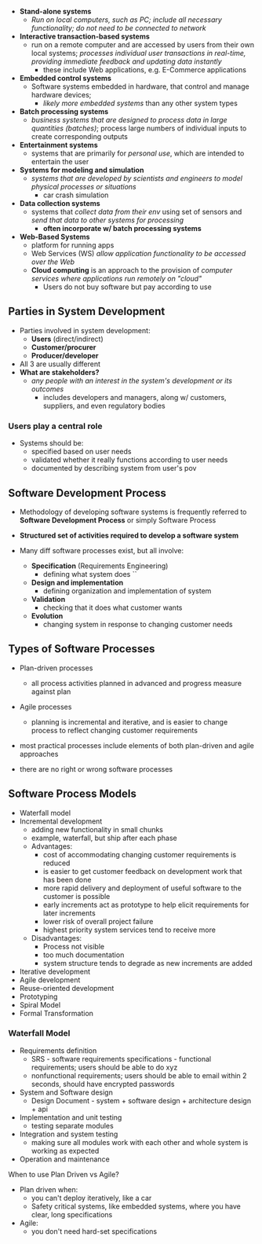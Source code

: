 - **Stand-alone systems**
	- *Run on local computers, such as PC; include all necessary functionality; do not need to be connected to network*
- **Interactive transaction-based systems**
	- run on a remote computer and are accessed by users from their own local systems; *processes individual user transactions in real-time, providing immediate feedback and updating data instantly*
		- these include Web applications, e.g. E-Commerce applications
- **Embedded control systems**
	- Software systems embedded in hardware, that control and manage hardware devices; 
		- *likely more embedded systems* than any other system types
- **Batch processing systems**
	- *business systems that are designed to process data in large quantities (batches)*; process large numbers of individual inputs to create corresponding outputs
- **Entertainment systems**
	- systems that are primarily for *personal use*, which are intended to entertain the user
- **Systems for modeling and simulation**
	- *systems that are developed by scientists and engineers to model physical processes or situations*
		- car crash simulation
- **Data collection systems**
	- systems that *collect data from their env* using set of sensors and *send that data to other systems for processing*
		- **often incorporate w/ batch processing systems**
- **Web-Based Systems**
	- platform for running apps
	- Web Services (WS) *allow application functionality to be accessed over the Web*
	- **Cloud computing** is an approach to the provision of *computer services where applications run remotely on "cloud"*
		- Users do not buy software but pay according to use

## Parties in System Development
- Parties involved in system development:
	- **Users** (direct/indirect)
	- **Customer/procurer**
	- **Producer/developer**
- All 3 are usually different
- **What are stakeholders?**
	- *any people with an interest in the system's development or its outcomes*
		- includes developers and managers, along w/ customers, suppliers, and even regulatory bodies

### Users play a central role
- Systems should be:
	- specified based on user needs
	- validated whether it really functions according to user needs
	- documented by describing system from user's pov

## Software Development Process
- Methodology of developing software systems is frequently referred to **Software Development Process** or simply Software Process
- **Structured set of activities required to develop a software system**

- Many diff software processes exist, but all involve:
	- **Specification** (Requirements Engineering) 
		- defining what system does ``
	- **Design and implementation**
		- defining organization and implementation of system
	- **Validation**
		- checking that it does what customer wants
	- **Evolution**
		- changing system in response to changing customer needs

## Types of Software Processes
- Plan-driven processes
	- all process activities planned in advanced and progress measure against plan
- Agile processes
	- planning is incremental and iterative, and is easier to change process to reflect changing customer requirements

- most practical processes include elements of both plan-driven and agile approaches
- there are no right or wrong software processes

## Software Process Models
- Waterfall model
- Incremental development
	- adding new functionality in small chunks
	- example, waterfall, but ship after each phase
	- Advantages:
		- cost of accommodating changing customer requirements is reduced
		- is easier to get customer feedback on development work that has been done
		- more rapid delivery and deployment of useful software to the customer is possible
		- early increments act as prototype to help elicit requirements for later increments
		- lower risk of overall project failure
		- highest priority system services tend to receive more
	- Disadvantages:
		- Process not visible
		- too much documentation
		- system structure tends to degrade as new increments are added
- Iterative development
- Agile development
- Reuse-oriented development
- Prototyping
- Spiral Model
- Formal Transformation

### Waterfall Model
- Requirements definition
	- SRS - software requirements specifications - functional requirements; users should be able to do xyz
	- nonfunctional requirements; users should be able to email within 2 seconds, should have encrypted passwords
- System and Software design
	- Design Document - system + software design + architecture design + api
- Implementation and unit testing
	- testing separate modules
- Integration and system testing
	- making sure all modules work with each other and whole system is working as expected
- Operation and maintenance

When to use Plan Driven vs Agile?
- Plan driven when:
	- you can't deploy iteratively, like a car
	- Safety critical systems, like embedded systems, where you have clear, long specifications
- Agile:
	- you don't need hard-set specifications
